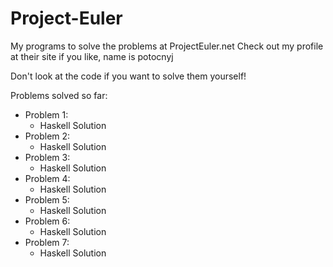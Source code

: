 Project-Euler
=============

My programs to solve the problems at ProjectEuler.net
Check out my profile at their site if you like, name is potocnyj

Don't look at the code if you want to solve them yourself!

Problems solved so far:
- Problem 1:
  - Haskell Solution
- Problem 2:
  - Haskell Solution
- Problem 3:
  - Haskell Solution
- Problem 4:
  - Haskell Solution
- Problem 5:
  - Haskell Solution
- Problem 6:
  - Haskell Solution
- Problem 7:
  - Haskell Solution
